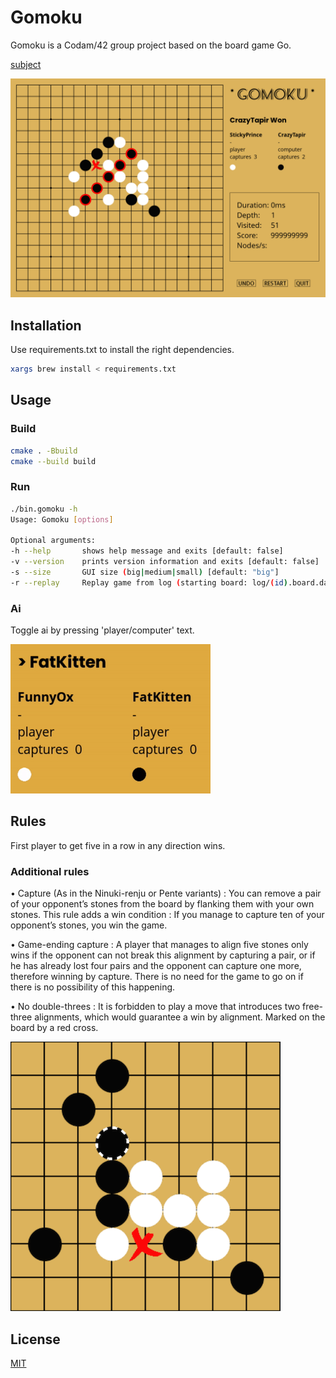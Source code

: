 # Gomoku

Gomoku is a Codam/42 group project based on the board game Go.

[subject](https://github.com/flintlouis/gomoku/blob/gui/info/Gomoku.en.subject.pdf)

![](resources/readme/Gomoku.png)

## Installation

Use requirements.txt to install the right dependencies.

```bash
xargs brew install < requirements.txt
```

## Usage

### Build
```bash
cmake . -Bbuild
cmake --build build
```
### Run
```bash
./bin.gomoku -h
Usage: Gomoku [options]

Optional arguments:
-h --help    	shows help message and exits [default: false]
-v --version 	prints version information and exits [default: false]
-s --size    	GUI size (big|medium|small) [default: "big"]
-r --replay  	Replay game from log (starting board: log/(id).board.data)
```

### Ai

Toggle ai by pressing 'player/computer' text.

![](resources/readme/GomokuAi.gif)

## Rules
First player to get five in a row in any direction wins.
### Additional rules
• Capture (As in the Ninuki-renju or Pente variants) : You can remove a pair of your opponent’s stones from the board by flanking them with your own stones. This rule adds a win condition : If you manage to capture ten of your opponent’s stones, you win the game.

• Game-ending capture : A player that manages to align five stones only wins if the opponent can not break this alignment by capturing a pair, or if he has already lost four pairs and the opponent can capture one more, therefore winning by capture. There is no need for the game to go on if there is no possibility of this happening.

• No double-threes : It is forbidden to play a move that introduces two free-three alignments, which would guarantee a win by alignment. Marked on the board by a red cross.

![](resources/readme/double_threes.png)


## License
[MIT](https://choosealicense.com/licenses/mit/)
